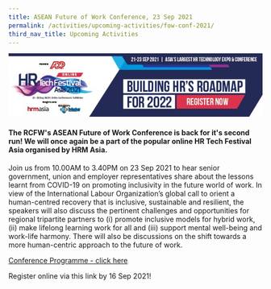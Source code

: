 ```yaml
---
title: ASEAN Future of Work Conference, 23 Sep 2021
permalink: /activities/upcoming-activities/fow-conf-2021/
third_nav_title: Upcoming Activities
---
```

![Alt text for image on Isomer site](/images/HR%20Tech%20Festival%20Asia%202021.png)

#### The RCFW's ASEAN Future of Work Conference is back for it's second run! We will once again be a part of the popular online HR Tech Festival Asia organised by HRM Asia. 

Join us from 10.00AM to 3.40PM on 23 Sep 2021 to hear senior government, union and employer representatives share about the lessons learnt from COVID-19 on promoting inclusivity in the future world of work. In view of the International Labour Organization’s global call to orient a human-centred recovery that is inclusive, sustainable and resilient, the speakers will also discuss the pertinent challenges and opportunities for regional tripartite partners to (i) promote inclusive models for hybrid work, (ii) make lifelong learning work for all and (iii) support mental well-being and work-life harmony. There will also be discussions on the shift towards a more human-centric approach to the future of work. 

[Conference Programme - click here](/files/ASEAN%20Future%20of%20Work%20Conference%202021%20Provisional%20Programme.pdf)

Register online via this link by 16 Sep 2021! 
